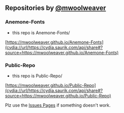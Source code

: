 ## Repositories by [@mwoolweaver](https://github.com/mwoolweaver)

### Anemone-Fonts

* this repo is Anemone-Fonts/

[https://mwoolweaver.github.io/Anemone-Fonts](cydia://url/https://cydia.saurik.com/api/share#?source=https://mwoolweaver.github.io/Anemone-Fonts)

### Public-Repo

* this repo is Public-Repo/

[https://mwoolweaver.github.io/Public-Repo](cydia://url/https://cydia.saurik.com/api/share#?source=https://mwoolweaver.github.io/Public-Repo)


Plz use the [Issues Pages](https://github.com/mwoolweaver/mwoolweaver.github.io/issues/) if something doesn't work.
